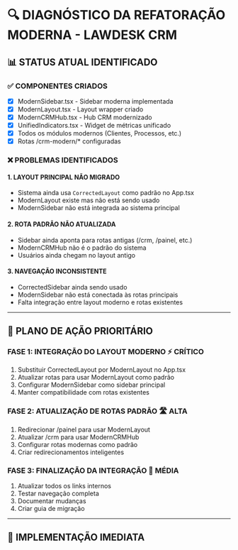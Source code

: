 # 🔍 DIAGNÓSTICO DA REFATORAÇÃO MODERNA - LAWDESK CRM

## 📊 **STATUS ATUAL IDENTIFICADO**

### ✅ **COMPONENTES CRIADOS**

- [x] ModernSidebar.tsx - Sidebar moderna implementada
- [x] ModernLayout.tsx - Layout wrapper criado
- [x] ModernCRMHub.tsx - Hub CRM modernizado
- [x] UnifiedIndicators.tsx - Widget de métricas unificado
- [x] Todos os módulos modernos (Clientes, Processos, etc.)
- [x] Rotas /crm-modern/\* configuradas

### ❌ **PROBLEMAS IDENTIFICADOS**

#### **1. LAYOUT PRINCIPAL NÃO MIGRADO**

- Sistema ainda usa `CorrectedLayout` como padrão no App.tsx
- ModernLayout existe mas não está sendo usado
- ModernSidebar não está integrada ao sistema principal

#### **2. ROTA PADRÃO NÃO ATUALIZADA**

- Sidebar ainda aponta para rotas antigas (/crm, /painel, etc.)
- ModernCRMHub não é o padrão do sistema
- Usuários ainda chegam no layout antigo

#### **3. NAVEGAÇÃO INCONSISTENTE**

- CorrectedSidebar ainda sendo usado
- ModernSidebar não está conectada às rotas principais
- Falta integração entre layout moderno e rotas existentes

---

## 🎯 **PLANO DE AÇÃO PRIORITÁRIO**

### **FASE 1: INTEGRAÇÃO DO LAYOUT MODERNO** ⚡ CRÍTICO

1. Substituir CorrectedLayout por ModernLayout no App.tsx
2. Atualizar rotas para usar ModernLayout como padrão
3. Configurar ModernSidebar como sidebar principal
4. Manter compatibilidade com rotas existentes

### **FASE 2: ATUALIZAÇÃO DE ROTAS PADRÃO** 🛣️ ALTA

1. Redirecionar /painel para usar ModernLayout
2. Atualizar /crm para usar ModernCRMHub
3. Configurar rotas modernas como padrão
4. Criar redirecionamentos inteligentes

### **FASE 3: FINALIZAÇÃO DA INTEGRAÇÃO** 🔗 MÉDIA

1. Atualizar todos os links internos
2. Testar navegação completa
3. Documentar mudanças
4. Criar guia de migração

---

## 🚀 **IMPLEMENTAÇÃO IMEDIATA**
